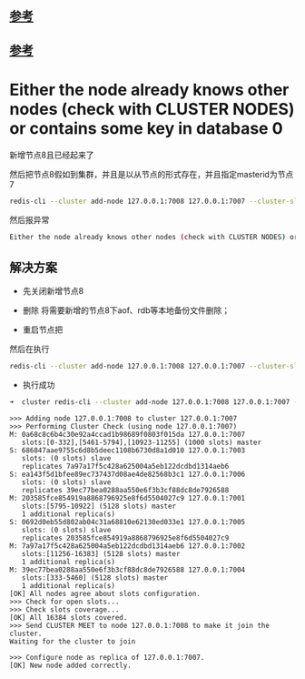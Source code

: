 
## [参考](https://www.jianshu.com/p/7720c922dd80)

## [参考](https://blog.csdn.net/xiaoliuliu2050/article/details/72898828)

# Either the node already knows other nodes (check with CLUSTER NODES) or contains some key in database 0

新增节点8且已经起来了

然后把节点8假如到集群，并且是以从节点的形式存在，并且指定masterid为节点7
 
```bash
redis-cli --cluster add-node 127.0.0.1:7008 127.0.0.1:7007 --cluster-slave --cluster-master-id 0a68c8c6b4c30e92a4ccad1b98689f0803f015da
```

然后报异常


```bash
Either the node already knows other nodes (check with CLUSTER NODES) or contains some key in database 0
```

## 解决方案

- 先关闭新增节点8

- 删除 将需要新增的节点8下aof、rdb等本地备份文件删除；

- 重启节点把

然后在执行

```bash
redis-cli --cluster add-node 127.0.0.1:7008 127.0.0.1:7007 --cluster-slave --cluster-master-id 0a68c8c6b4c30e92a4ccad1b98689f0803f015da
```


- 执行成功

```bash
➜  cluster redis-cli --cluster add-node 127.0.0.1:7008 127.0.0.1:7007 --cluster-slave --cluster-master-id 0a68c8c6b4c30e92a4ccad1b98689f0803f015da
```

```
>>> Adding node 127.0.0.1:7008 to cluster 127.0.0.1:7007
>>> Performing Cluster Check (using node 127.0.0.1:7007)
M: 0a68c8c6b4c30e92a4ccad1b98689f0803f015da 127.0.0.1:7007
   slots:[0-332],[5461-5794],[10923-11255] (1000 slots) master
S: 686847aae9755c6d8b5deec1108b6730d8a1d010 127.0.0.1:7003
   slots: (0 slots) slave
   replicates 7a97a17f5c428a625004a5eb122dcdbd1314aeb6
S: ea143f5d1bfee89ec737437d08ae4de82568b3c1 127.0.0.1:7006
   slots: (0 slots) slave
   replicates 39ec77bea0288aa550e6f3b3cf88dc8de7926588
M: 203585fce854919a8868796925e8f6d5504027c9 127.0.0.1:7001
   slots:[5795-10922] (5128 slots) master
   1 additional replica(s)
S: 0692d0eb55d802ab04c31a68810e62130ed033e1 127.0.0.1:7005
   slots: (0 slots) slave
   replicates 203585fce854919a8868796925e8f6d5504027c9
M: 7a97a17f5c428a625004a5eb122dcdbd1314aeb6 127.0.0.1:7002
   slots:[11256-16383] (5128 slots) master
   1 additional replica(s)
M: 39ec77bea0288aa550e6f3b3cf88dc8de7926588 127.0.0.1:7004
   slots:[333-5460] (5128 slots) master
   1 additional replica(s)
[OK] All nodes agree about slots configuration.
>>> Check for open slots...
>>> Check slots coverage...
[OK] All 16384 slots covered.
>>> Send CLUSTER MEET to node 127.0.0.1:7008 to make it join the cluster.
Waiting for the cluster to join

>>> Configure node as replica of 127.0.0.1:7007.
[OK] New node added correctly.
```